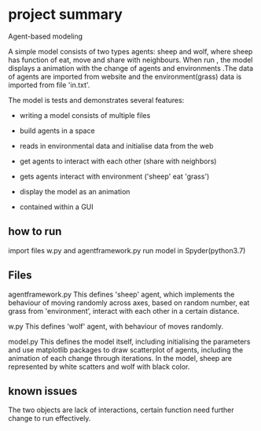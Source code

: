 # project summary

Agent-based modeling

A simple model consists of two types agents: sheep and wolf, where sheep has function of eat, move and share with neighbours. When run , the model displays a animation with the change of agents and environments .The data of agents are imported from website and the environment(grass) data is imported from file 'in.txt'.

The model is tests and demonstrates several features:

- writing a model consists of multiple files

- build agents in a space

- reads in environmental data and initialise data from the web

- get agents to interact with each other (share with neighbors)

- gets agents interact with environment ('sheep' eat 'grass')

- display the model as an animation

- contained within a GUI



## how to run
import files w.py and agentframework.py 
run model in Spyder(python3.7)


## Files
agentframework.py This defines 'sheep' agent, which implements the behaviour of moving randomly across axes, based on random number, eat grass from 'environment’, interact with each other in a certain distance.

w.py This defines 'wolf' agent, with behaviour of moves randomly.

model.py This defines the model itself, including initialising the parameters and use matplotlib packages to draw scatterplot of agents, including the animation of each change through iterations. In the model, sheep are represented by white scatters and wolf with black color.
## known issues
The two objects are lack of interactions, certain function need further change to run effectively.
